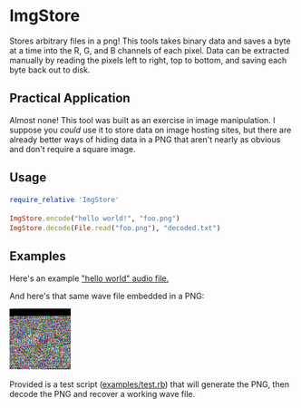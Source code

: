 # ImgStore

Stores arbitrary files in a png! This tools takes binary data and saves a byte at a time into the R, G, and B channels of each pixel. Data can be extracted manually by reading the pixels left to right, top to bottom, and saving each byte back out to disk.

## Practical Application

Almost none! This tool was built as an exercise in image manipulation. I suppose you *could* use it to store data on image hosting sites, but there are already better ways of hiding data in a PNG that aren't nearly as obvious and don't require a square image.

## Usage

```ruby
require_relative 'ImgStore'

ImgStore.encode("hello world!", "foo.png")
ImgStore.decode(File.read("foo.png"), "decoded.txt")
```

## Examples

Here's an example ["hello world" audio file.](examples/example.wav)

And here's that same wave file embedded in a PNG:

![Encoded 'hello world' wav](examples/example.png)

Provided is a test script ([examples/test.rb](examples/test.rb)) that will generate the PNG, then decode the PNG and recover a working wave file.
